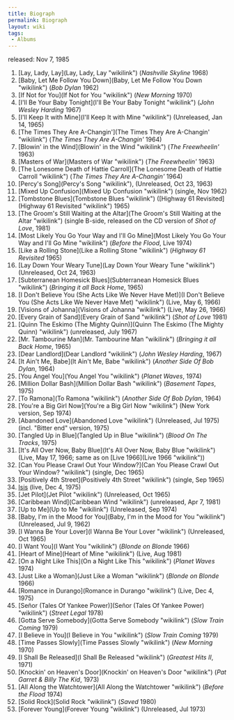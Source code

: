 ```yaml
---
title: Biograph
permalink: Biograph
layout: wiki
tags:
 - Albums
---
```


released: Nov 7, 1985

1.  [Lay, Lady, Lay](Lay, Lady, Lay "wikilink") (<em>Nashville Skyline
    </em>1968)
2.  [Baby, Let Me Follow You
    Down](Baby, Let Me Follow You Down "wikilink") (<em>Bob Dylan
    </em>1962)
3.  [If Not for You](If Not for You "wikilink") (<em>New Morning</em>
    1970)
4.  [I'll Be Your Baby Tonight](I'll Be Your Baby Tonight "wikilink")
    (<em>John Wesley Harding </em>1967)
5.  [I'll Keep It with Mine](I'll Keep It with Mine "wikilink")
    (Unreleased, Jan 14, 1965)
6.  [The Times They Are
    A-Changin'](The Times They Are A-Changin' "wikilink") (<em>The Times
    They Are A-Changin'</em> 1964)
7.  [Blowin' in the Wind](Blowin' in the Wind "wikilink") (<em>The
    Freewheelin' </em>1963)
8.  [Masters of War](Masters of War "wikilink") (<em>The Freewheelin'
    </em>1963)
9.  [The Lonesome Death of Hattie
    Carroll](The Lonesome Death of Hattie Carroll "wikilink") (<em>The
    Times They Are A-Changin'</em> 1964)
10. [Percy's Song](Percy's Song "wikilink"), (Unreleased, Oct 23, 1963)
11. [Mixed Up Confusion](Mixed Up Confusion "wikilink") (single, Nov
    1962)
12. [Tombstone Blues](Tombstone Blues "wikilink") ([Highway 61
    Revisited](Highway 61 Revisited "wikilink") 1965)
13. [The Groom's Still Waiting at the
    Altar](The Groom's Still Waiting at the Altar "wikilink") (single
    B-side, released on the CD version of <em>Shot of Love</em>, 1981)
14. [Most Likely You Go Your Way and I'll Go
    Mine](Most Likely You Go Your Way and I'll Go Mine "wikilink")
    (<em>Before the Flood</em>, Live 1974)
15. [Like a Rolling Stone](Like a Rolling Stone "wikilink") (<em>Highway
    61 Revisited</em> 1965)
16. [Lay Down Your Weary Tune](Lay Down Your Weary Tune "wikilink")
    (Unreleased, Oct 24, 1963)
17. [Subterranean Homesick
    Blues](Subterranean Homesick Blues "wikilink") (<em>Bringing it all
    Back Home</em>, 1965)
18. [I Don't Believe You (She Acts Like We Never Have
    Met)](I Don't Believe You (She Acts Like We Never Have Met) "wikilink")
    (Live, May 6, 1966)
19. [Visions of Johanna](Visions of Johanna "wikilink") (Live, May 26,
    1966)
20. [Every Grain of Sand](Every Grain of Sand "wikilink") (<em>Shot of
    Love </em>1981)
21. [Quinn The Eskimo (The Mighty
    Quinn)](Quinn The Eskimo (The Mighty Quinn) "wikilink") (unreleased,
    July 1967)
22. [Mr. Tambourine Man](Mr. Tambourine Man "wikilink") (<em>Bringing it
    all Back Home</em>, 1965)
23. [Dear Landlord](Dear Landlord "wikilink") (<em>John Wesley
    Harding</em>, 1967)
24. [It Ain't Me, Babe](It Ain't Me, Babe "wikilink") (<em>Another Side
    Of Bob Dylan</em>, 1964)
25. [You Angel You](You Angel You "wikilink") (<em>Planet Waves</em>,
    1974)
26. [Million Dollar Bash](Million Dollar Bash "wikilink") (<em>Basement
    Tapes</em>, 1975)
27. [To Ramona](To Ramona "wikilink") (<em>Another Side Of Bob
    Dylan</em>, 1964)
28. [You're a Big Girl Now](You're a Big Girl Now "wikilink") (New York
    version, Sep 1974)
29. [Abandoned Love](Abandoned Love "wikilink") (Unreleased, Jul 1975)
    (incl. "Bitter end" version, 1975)
30. [Tangled Up in Blue](Tangled Up in Blue "wikilink") (<em>Blood On
    The Tracks</em>, 1975)
31. [It's All Over Now, Baby
    Blue](It's All Over Now, Baby Blue "wikilink") (Live, May 17, 1966;
    same as on [Live 1966](Live 1966 "wikilink"))
32. [Can You Please Crawl Out Your
    Window?](Can You Please Crawl Out Your Window? "wikilink") (single,
    Dec 1965)
33. [Positively 4th Street](Positively 4th Street "wikilink") (single,
    Sep 1965)
34. [Isis](Isis "wikilink") (live, Dec 4, 1975)
35. [Jet Pilot](Jet Pilot "wikilink") (Unreleased, Oct 1965)
36. [Caribbean Wind](Caribbean Wind "wikilink") (unreleased, Apr 7,
    1981)
37. [Up to Me](Up to Me "wikilink") (Unreleased, Sep 1974)
38. [Baby, I'm in the Mood for
    You](Baby, I'm in the Mood for You "wikilink") (Unreleased, Jul 9,
    1962)
39. [I Wanna Be Your Lover](I Wanna Be Your Lover "wikilink")
    (Unreleased, Oct 1965)
40. [I Want You](I Want You "wikilink") (<em>Blonde on Blonde </em>1966)
41. [Heart of Mine](Heart of Mine "wikilink") (Live, Aug 1981)
42. [On a Night Like This](On a Night Like This "wikilink") (<em>Planet
    Waves</em> 1974)
43. [Just Like a Woman](Just Like a Woman "wikilink") (<em>Blonde on
    Blonde </em>1966)
44. [Romance in Durango](Romance in Durango "wikilink") (Live, Dec 4,
    1975)
45. [Señor (Tales Of Yankee
    Power)](Señor (Tales Of Yankee Power) "wikilink") (<em>Street
    Legal</em> 1978)
46. [Gotta Serve Somebody](Gotta Serve Somebody "wikilink") (<em>Slow
    Train Coming</em> 1979)
47. [I Believe in You](I Believe in You "wikilink") (<em>Slow Train
    Coming</em> 1979)
48. [Time Passes Slowly](Time Passes Slowly "wikilink") (<em>New
    Morning</em> 1970)
49. [I Shall Be Released](I Shall Be Released "wikilink") (<em>Greatest
    Hits II</em>, 1971)
50. [Knockin' on Heaven's Door](Knockin' on Heaven's Door "wikilink")
    (<em>Pat Garret & Billy The Kid</em>, 1973)
51. [All Along the Watchtower](All Along the Watchtower "wikilink")
    (<em>Before the Flood</em> 1974)
52. [Solid Rock](Solid Rock "wikilink") (<em>Saved</em> 1980)
53. [Forever Young](Forever Young "wikilink") (Unreleased, Jul 1973)

